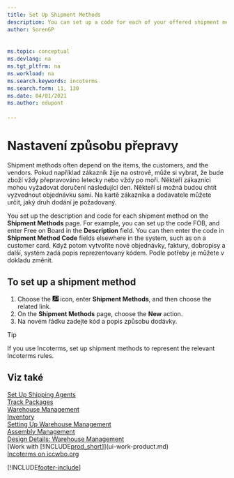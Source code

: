 ```yaml
---
title: Set Up Shipment Methods
description: You can set up a code for each of your offered shipment methods, and enter information about them.
author: SorenGP


ms.topic: conceptual
ms.devlang: na
ms.tgt_pltfrm: na
ms.workload: na
ms.search.keywords: incoterms
ms.search.form: 11, 130
ms.date: 04/01/2021
ms.author: edupont

---
```

# Nastavení způsobu přepravy

Shipment methods often depend on the items, the customers, and the vendors. Pokud například zákazník žije na ostrově, může si vybrat, že bude zboží vždy přepravováno letecky nebo vždy po moři. Někteří zákazníci mohou vyžadovat doručení následující den. Někteří si možná budou chtít vyzvednout objednávku sami. Na kartě zákazníka a dodavatele můžete určit, jaký druh dodání je požadovaný.

You set up the description and code for each shipment method on the **Shipment Methods** page. For example, you can set up the code FOB, and enter Free on Board in the **Description** field. You can then enter the code in **Shipment Method Code** fields elsewhere in the system, such as on a customer card. Když potom vytvoříte nové objednávky, faktury, dobropisy a další, systém zadá popis reprezentovaný kódem. Podle potřeby je můžete v dokladu změnit.

## To set up a shipment method

1. Choose the ![Lightbulb that opens the Tell Me feature.](media/ui-search/search_small.png "Tell me what you want to do") icon, enter **Shipment Methods**, and then choose the related link.
2. On the **Shipment Methods** page, choose the **New** action.
3. Na novém řádku zadejte kód a popis způsobu dodávky.

> [!TIP]
> If you use Incoterms, set up shipment methods to represent the relevant Incoterms rules.

## Viz také

[Set Up Shipping Agents](sales-how-to-set-up-shipping-agents.md)  
[Track Packages](sales-how-track-packages.md)  
[Warehouse Management](warehouse-manage-warehouse.md)  
[Inventory](inventory-manage-inventory.md)  
[Setting Up Warehouse Management](warehouse-setup-warehouse.md)  
[Assembly Management](assembly-assemble-items.md)  
[Design Details: Warehouse Management](design-details-warehouse-management.md)  
[Work with [!INCLUDE[prod_short](includes/prod_short.md)]](ui-work-product.md)  
[Incoterms on iccwbo.org](https://iccwbo.org/resources-for-business/incoterms-rules)

[!INCLUDE[footer-include](includes/footer-banner.md)]